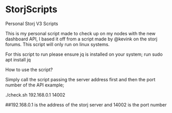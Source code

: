 # StorjScripts
Personal Storj V3 Scripts

This is my personal script made to check up on my nodes with the new dashboard API, I based it off from a script made by @kevink on the storj forums. This script will only run on linux systems. 

For this script to run please ensure jq is installed on your system; run sudo apt install jq

How to use the script?

Simply call the script passing the server address first and then the port number of the API example;

./check.sh 192.168.0.1 14002

##192.168.0.1 is the address of the storj server and 14002 is the port number



